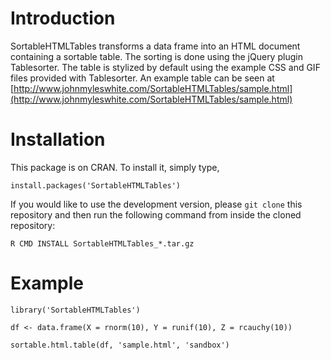 # Introduction
SortableHTMLTables transforms a data frame into an HTML document containing a sortable table. The sorting is done using the jQuery plugin Tablesorter. The table is stylized by default using the example CSS and GIF files provided with Tablesorter. An example table can be seen at [http://www.johnmyleswhite.com/SortableHTMLTables/sample.html](http://www.johnmyleswhite.com/SortableHTMLTables/sample.html)

# Installation
This package is on CRAN. To install it, simply type,

    install.packages('SortableHTMLTables')

If you would like to use the development version, please `git clone` this repository and then run the following command from inside the cloned repository:

    R CMD INSTALL SortableHTMLTables_*.tar.gz

# Example
    library('SortableHTMLTables')

    df <- data.frame(X = rnorm(10), Y = runif(10), Z = rcauchy(10))

    sortable.html.table(df, 'sample.html', 'sandbox')
